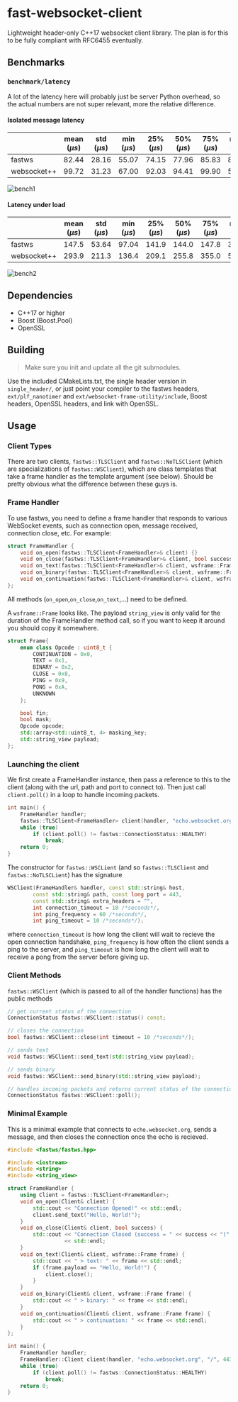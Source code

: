 # fast-websocket-client
Lightweight header-only C++17 websocket client library. The plan is for this to be fully compliant with RFC6455 eventually.

## Benchmarks
### `benchmark/latency`
A lot of the latency here will probably just be server Python overhead, so the actual numbers are not super relevant, more the relative difference.
#### Isolated message latency
|| mean ($\mu s$) | std ($\mu s$) | min ($\mu s$) | 25% ($\mu s$) | 50% ($\mu s$) | 75% ($\mu s$) | max ($\mu s$)
|---|---|---|---|---|---|---|---
|fastws| 82.44 | 28.16 | 55.07 | 74.15 | 77.96 | 85.83 | 8551
|websocket++| 99.72 | 31.23 | 67.00 | 92.03 | 94.41 | 99.90 | 5685


![bench1](benchmark/latency/simple_latency.jpg)

#### Latency under load
|| mean ($\mu s$) | std ($\mu s$) | min ($\mu s$) | 25% ($\mu s$) | 50% ($\mu s$) | 75% ($\mu s$) | max ($\mu s$)
|---|---|---|---|---|---|---|---
|fastws| 147.5 | 53.64 | 97.04 | 141.9 | 144.0 | 147.8 | 3301
|websocket++| 293.9 | 211.3 | 136.4 | 209.1 | 255.8 | 355.0 | 5105

![bench2](benchmark/latency/many_latency.jpg)

## Dependencies
* C++17 or higher
* Boost (Boost.Pool)
* OpenSSL

## Building
> Make sure you init and update all the git submodules.

Use the included CMakeLists.txt, the single header version in `single_header/`, or just point your compiler to the fastws headers, `ext/plf_nanotimer` and `ext/websocket-frame-utility/include`, Boost headers, OpenSSL headers, and link with OpenSSL.

## Usage
### Client Types
There are two clients, `fastws::TLSClient` and `fastws::NoTLSClient` (which are specializations of `fastws::WSClient`), which are class templates that take a frame handler as the template argument (see below). Should be pretty obvious what the difference between these guys is.

### Frame Handler
To use fastws, you need to define a frame handler that responds to various WebSocket events, such as connection open, message received, connection close, etc. For example:
```c++
struct FrameHandler {
    void on_open(fastws::TLSClient<FrameHandler>& client) {}
    void on_close(fastws::TLSClient<FrameHandler>& client, bool success) {}
    void on_text(fastws::TLSClient<FrameHandler>& client, wsframe::Frame frame) {}
    void on_binary(fastws::TLSClient<FrameHandler>& client, wsframe::Frame frame) {}
    void on_continuation(fastws::TLSClient<FrameHandler>& client, wsframe::Frame frame) {}
};
```
All methods (`on_open`,`on_close`,`on_text`,...) need to be defined.

A `wsframe::Frame` looks like. The payload `string_view` is only valid for the duration of the FrameHandler method call, so if you want to keep it around you should copy it somewhere.
```c++
struct Frame{
    enum class Opcode : uint8_t {
        CONTINUATION = 0x0,
        TEXT = 0x1,
        BINARY = 0x2,
        CLOSE = 0x8,
        PING = 0x9,
        PONG = 0xA,
        UNKNOWN
    };

    bool fin;
    bool mask;
    Opcode opcode;
    std::array<std::uint8_t, 4> masking_key;
    std::string_view payload;
};
```

### Launching the client
We first create a FrameHandler instance, then pass a reference to this to the client (along with the url, path and port to connect to). Then just call `client.poll()` in a loop to handle incoming packets.
```c++
int main() {
    FrameHandler handler;
    fastws::TLSClient<FrameHandler> client(handler, "echo.websocket.org", "/", 443);
    while (true)
        if (client.poll() != fastws::ConnectionStatus::HEALTHY)
            break;
    return 0;
}
```
The constructor for `fastws::WSCLient` (and so `fastws::TLSClient` and `fastws::NoTLSCLient`) has the signature
```c++
WSClient(FrameHandler& handler, const std::string& host,
        const std::string& path, const long port = 443,
        const std::string& extra_headers = "",
        int connection_timeout = 10 /*seconds*/,
        int ping_frequency = 60 /*seconds*/,
        int ping_timeout = 10 /*seconds*/);
```
where `connection_timeout` is how long the client will wait to recieve the open connection handshake, `ping_frequency` is how often the client sends a ping to the server, and `ping_timeout` is how long the client will wait to receive a pong from the server before giving up.

### Client Methods
`fastws::WSClient` (which is passed to all of the handler functions) has the public methods
```c++
// get current status of the connection
ConnectionStatus fastws::WSClient::status() const;

// closes the connection
bool fastws::WSClient::close(int timeout = 10 /*seconds*/);

// sends text
void fastws::WSClient::send_text(std::string_view payload);

// sends binary
void fastws::WSClient::send_binary(std::string_view payload);

// handles incoming packets and returns current status of the connection
ConnectionStatus fastws::WSClient::poll();
```

### Minimal Example
This is a minimal example that connects to `echo.websocket.org`, sends a message, and then closes the connection once the echo is recieved.
```c++
#include <fastws/fastws.hpp>

#include <iostream>
#include <string>
#include <string_view>

struct FrameHandler {
    using Client = fastws::TLSClient<FrameHandler>;
    void on_open(Client& client) {
        std::cout << "Connection Opened!" << std::endl;
        client.send_text("Hello, World!");
    }
    void on_close(Client& client, bool success) {
        std::cout << "Connection Closed (success = " << success << ")"
                  << std::endl;
    }
    void on_text(Client& client, wsframe::Frame frame) {
        std::cout << " > text: " << frame << std::endl;
        if (frame.payload == "Hello, World!") {
            client.close();
        }
    }
    void on_binary(Client& client, wsframe::Frame frame) {
        std::cout << " > binary: " << frame << std::endl;
    }
    void on_continuation(Client& client, wsframe::Frame frame) {
        std::cout << " > continuation: " << frame << std::endl;
    }
};

int main() {
    FrameHandler handler;
    FrameHandler::Client client(handler, "echo.websocket.org", "/", 443);
    while (true)
        if (client.poll() != fastws::ConnectionStatus::HEALTHY)
            break;
    return 0;
}
```